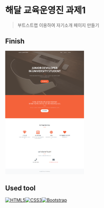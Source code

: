 # 해달 교육운영진 과제1
> 부트스트랩 이용하여 자기소개 페이지 만들기

## Finish
<a title="finish_img"><img src="https://github.com/Climier-code/Climier-code.github.io/blob/master/finish_image.png" alt="HTML5" width="50%" ></a>

## Used tool
<a href="https://www.w3.org/TR/html5/" title="HTML5"><img src="https://github.com/tomchen/stack-icons/blob/master/logos/html-5.svg" alt="HTML5" width="42px" height="42px"></a><a href="https://www.w3.org/TR/CSS/" title="CSS3"><img src="https://github.com/tomchen/stack-icons/blob/master/logos/css-3.svg" alt="CSS3" width="42px" height="42px"></a><a href="https://getbootstrap.com/" title="Bootstrap"><img src="https://github.com/tomchen/stack-icons/blob/master/logos/bootstrap.svg" alt="Bootstrap" width="42px" height="42px"></a>
